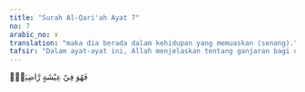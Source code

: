 ```yaml
---
title: "Surah Al-Qari'ah Ayat 7"
no: 7
arabic_no: ٧
translation: "maka dia berada dalam kehidupan yang memuaskan (senang)."
tafsir: "Dalam ayat-ayat ini, Allah menjelaskan tentang ganjaran bagi orang-orang yang banyak melakukan amal kebajikan, yaitu ketika amal mereka ditimbang dan timbangannya berat karena banyak mengerjakan amal-amal saleh. Ganjaran bagi orang-orang ini adalah kesenangan abadi di surga. Mereka hidup di dalamnya penuh dengan kebahagiaan, kenikmatan, dan kepuasan. Kita wajib mempercayai adanya mizan (neraca/timbangan) yang tersebut pada ayat ini dan dalam firman-Nya:\n\nDan Kami akan memasang timbangan yang tepat pada hari Kiamat. (al-Anbiya'/21: 47)"
---
```

فَهُوَ فِيْ عِيْشَةٍ رَّاضِيَةٍۗ